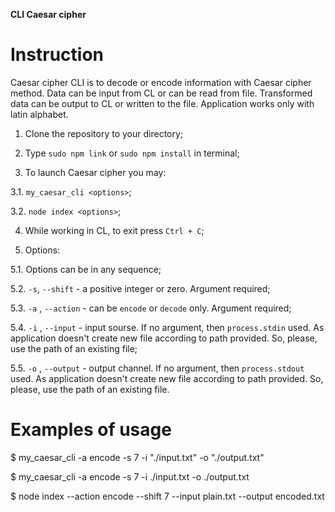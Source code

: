 **CLI Caesar cipher**

# Instruction

 Caesar cipher CLI is to decode or encode information with Caesar cipher method. Data can be input from CL or can be read from file. Transformed data can be output to CL or written to the file. Application works only with latin alphabet.

1. Clone the repository to your directory;

2. Type `sudo npm link` or `sudo npm install` in terminal;

3. To launch Caesar cipher you may:

  3.1. `my_caesar_cli <options>`;

  3.2. `node index <options>`;

4. While working in CL, to exit press `Ctrl + C`;

5. Options:

  5.1. Options can be in any sequence;

  5.2. `-s`, `--shift` - a positive integer or zero. Argument required;

  5.3. `-a` , `--action` - can be `encode` or `decode` only. Argument required;

  5.4. `-i` , `--input` - input sourse. If no argument, then `process.stdin` used. As application doesn't create new file according to path provided. So, please, use the path of an existing file;

  5.5. `-o` , `--output` - output channel. If no argument, then `process.stdout` used. As application doesn't create new file according to path provided. So, please, use the path of an existing file.

# Examples of usage

$ my_caesar_cli -a encode -s 7 -i "./input.txt" -o "./output.txt"

$ my_caesar_cli -a encode -s 7 -i ./input.txt -o ./output.txt

$ node index --action encode --shift 7 --input plain.txt --output encoded.txt
